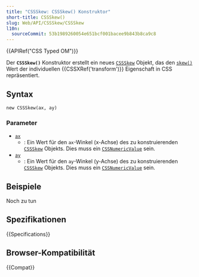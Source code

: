 ```yaml
---
title: "CSSSkew: CSSSkew() Konstruktor"
short-title: CSSSkew()
slug: Web/API/CSSSkew/CSSSkew
l10n:
  sourceCommit: 53b1989260054e651bcf001bacee9b843b8ca9c8
---
```


{{APIRef("CSS Typed OM")}}

Der **`CSSSkew()`** Konstruktor erstellt ein neues
[`CSSSkew`](/de/docs/Web/API/CSSSkew) Objekt, das den
[`skew()`](/de/docs/Web/CSS/transform-function/skew) Wert der individuellen {{CSSXRef('transform')}} Eigenschaft in CSS repräsentiert.

## Syntax

```js-nolint
new CSSSkew(ax, ay)
```

### Parameter

- [`ax`](/de/docs/Web/API/CSSSkew/ax)
  - : Ein Wert für den `ax`-Winkel (x-Achse) des zu konstruierenden [`CSSSkew`](/de/docs/Web/API/CSSSkew) Objekts. Dies muss ein [`CSSNumericValue`](/de/docs/Web/API/CSSNumericValue) sein.
- [`ay`](/de/docs/Web/API/CSSSkew/ay)
  - : Ein Wert für den `ay`-Winkel (y-Achse) des zu konstruierenden [`CSSSkew`](/de/docs/Web/API/CSSSkew) Objekts. Dies muss ein [`CSSNumericValue`](/de/docs/Web/API/CSSNumericValue) sein.

## Beispiele

Noch zu tun

## Spezifikationen

{{Specifications}}

## Browser-Kompatibilität

{{Compat}}
